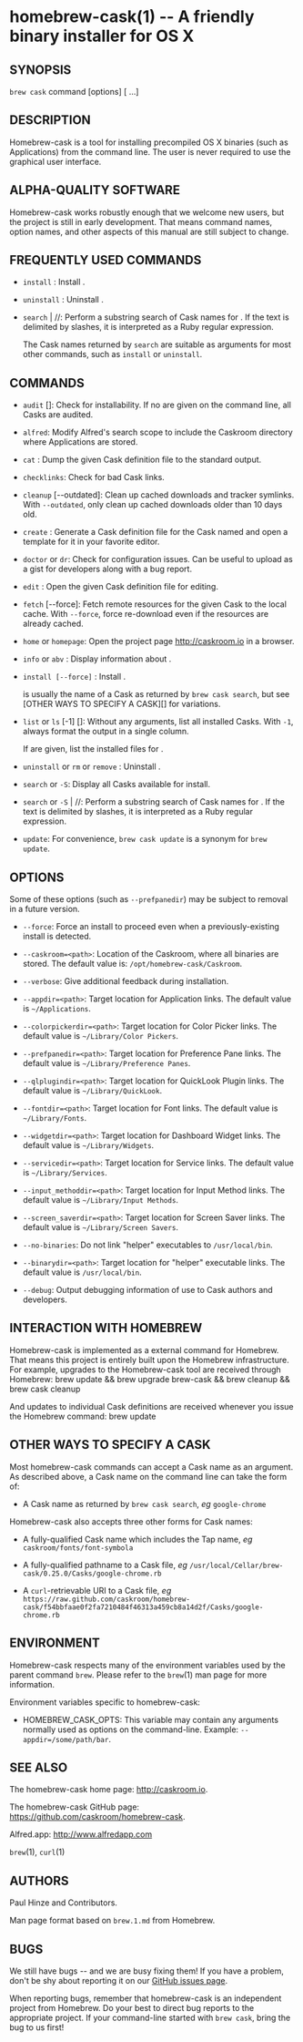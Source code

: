 homebrew-cask(1) -- A friendly binary installer for OS X
========================================================

## SYNOPSIS

`brew cask` command [options] [<Cask> ...]

## DESCRIPTION

Homebrew-cask is a tool for installing precompiled OS X binaries (such as
Applications) from the command line.  The user is never required to use the
graphical user interface.

## ALPHA-QUALITY SOFTWARE

Homebrew-cask works robustly enough that we welcome new users, but the
project is still in early development.  That means command names, option
names, and other aspects of this manual are still subject to change.

## FREQUENTLY USED COMMANDS

  * `install` <Cask>:
    Install <Cask>.

  * `uninstall` <Cask>:
    Uninstall <Cask>.

  * `search` <text> | /<regexp>/:
    Perform a substring search of Cask names for <text>.  If the text is
    delimited by slashes, it is interpreted as a Ruby regular expression.

    The Cask names returned by `search` are suitable as arguments for most
    other commands, such as `install` or `uninstall`.

## COMMANDS

  * `audit` [<Casks>]:
   Check <Casks> for installability.
   If no <Casks> are given on the command line, all Casks are audited.

  * `alfred`:
    Modify Alfred's search scope to include the Caskroom directory where
    Applications are stored.

  * `cat` <Cask>:
    Dump the given Cask definition file to the standard output.

  * `checklinks`:
    Check for bad Cask links.

  * `cleanup` [--outdated]:
    Clean up cached downloads and tracker symlinks.  With `--outdated`, only
    clean up cached downloads older than 10 days old.

  * `create` <Cask>:
    Generate a Cask definition file for the Cask named <Cask> and open a
    template for it in your favorite editor.

  * `doctor` or `dr`:
    Check for configuration issues.  Can be useful to upload as a gist for
    developers along with a bug report.

  * `edit` <Cask>:
    Open the given Cask definition file for editing.

  * `fetch` <Cask> [--force]:
    Fetch remote resources for the given Cask to the local cache.  With
    `--force`, force re-download even if the resources are already cached.

  * `home` or `homepage`:
    Open the project page <http://caskroom.io> in a browser.

  * `info` or `abv` <Cask>:
    Display information about <Cask>.

  * `install [--force]` <Cask>:
    Install <Cask>.

    <Cask> is usually the name of a Cask as returned by `brew cask search`,
    but see [OTHER WAYS TO SPECIFY A CASK][] for variations.

  * `list` or `ls` [-1] [<Casks>]:
    Without any arguments, list all installed Casks.  With `-1`, always
    format the output in a single column.

    If <Casks> are given, list the installed files for <Casks>.

  * `uninstall` or `rm` or `remove` <Cask>:
    Uninstall <Cask>.

  * `search` or `-S`:
    Display all Casks available for install.

  * `search` or `-S` <text> | /<regexp>/:
    Perform a substring search of Cask names for <text>.  If the text
    is delimited by slashes, it is interpreted as a Ruby regular
    expression.

  * `update`:
    For convenience, `brew cask update` is a synonym for `brew update`.

## OPTIONS

Some of these options (such as `--prefpanedir`) may be subject to removal
in a future version.

  * `--force`:
    Force an install to proceed even when a previously-existing install
    is detected.

  * `--caskroom=<path>`:
    Location of the Caskroom, where all binaries are stored.  The default value is: `/opt/homebrew-cask/Caskroom`.

  * `--verbose`:
    Give additional feedback during installation.

  * `--appdir=<path>`:
    Target location for Application links.  The default value is `~/Applications`.

  * `--colorpickerdir=<path>`:
    Target location for Color Picker links.  The default value is `~/Library/Color Pickers`.

  * `--prefpanedir=<path>`:
    Target location for Preference Pane links.  The default value is `~/Library/Preference Panes`.

  * `--qlplugindir=<path>`:
    Target location for QuickLook Plugin links.  The default value is `~/Library/QuickLook`.

  * `--fontdir=<path>`:
    Target location for Font links.  The default value is `~/Library/Fonts`.

  * `--widgetdir=<path>`:
    Target location for Dashboard Widget links.  The default value is `~/Library/Widgets`.

  * `--servicedir=<path>`:
    Target location for Service links.  The default value is `~/Library/Services`.

  * `--input_methoddir=<path>`:
    Target location for Input Method links.  The default value is `~/Library/Input Methods`.

  * `--screen_saverdir=<path>`:
    Target location for Screen Saver links.  The default value is `~/Library/Screen Savers`.

  * `--no-binaries`:
    Do not link "helper" executables to `/usr/local/bin`.

  * `--binarydir=<path>`:
    Target location for "helper" executable links.  The default value is `/usr/local/bin`.

  * `--debug`:
    Output debugging information of use to Cask authors and developers.

## INTERACTION WITH HOMEBREW

Homebrew-cask is implemented as a external command for Homebrew.  That means
this project is entirely built upon the Homebrew infrastructure.  For
example, upgrades to the Homebrew-cask tool are received through Homebrew:
    brew update && brew upgrade brew-cask && brew cleanup && brew cask cleanup

And updates to individual Cask definitions are received whenever you issue
the Homebrew command:
    brew update

## OTHER WAYS TO SPECIFY A CASK

Most homebrew-cask commands can accept a Cask name as an argument.  As
described above, a Cask name on the command line can take the form of:

  * A Cask name as returned by `brew cask search`, _eg_ `google-chrome`

Homebrew-cask also accepts three other forms for Cask names:

  * A fully-qualified Cask name which includes the Tap name, _eg_
    `caskroom/fonts/font-symbola`

  * A fully-qualified pathname to a Cask file, _eg_
    `/usr/local/Cellar/brew-cask/0.25.0/Casks/google-chrome.rb`

  * A `curl`-retrievable URI to a Cask file, _eg_
   `https://raw.github.com/caskroom/homebrew-cask/f54bbfaae0f2fa7210484f46313a459cb8a14d2f/Casks/google-chrome.rb`

## ENVIRONMENT

Homebrew-cask respects many of the environment variables used by the
parent command `brew`.  Please refer to the `brew`(1) man page for more
information.

Environment variables specific to homebrew-cask:

  * HOMEBREW\_CASK\_OPTS:
    This variable may contain any arguments normally used as options on
    the command-line.  Example: `--appdir=/some/path/bar`.

## SEE ALSO

The homebrew-cask home page: <http://caskroom.io>.

The homebrew-cask GitHub page: <https://github.com/caskroom/homebrew-cask>.

Alfred.app: <http://www.alfredapp.com>

`brew`(1), `curl`(1)

## AUTHORS

Paul Hinze and Contributors.

Man page format based on `brew.1.md` from Homebrew.

## BUGS

We still have bugs -- and we are busy fixing them!  If you have a problem, don't
be shy about reporting it on our [GitHub issues page](https://github.com/caskroom/homebrew-cask/issues?state=open).

When reporting bugs, remember that homebrew-cask is an independent project from
Homebrew.  Do your best to direct bug reports to the appropriate project.  If
your command-line started with `brew cask`, bring the bug to us first!
